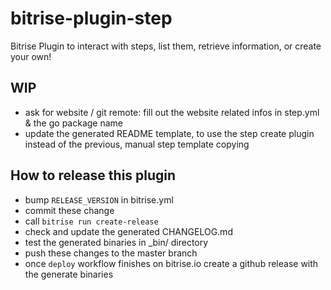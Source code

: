 # bitrise-plugin-step

Bitrise Plugin to interact with steps, list them, retrieve information, or create your own!

## WIP

- ask for website / git remote: fill out the website related infos in step.yml & the go package name
- update the generated README template, to use the step create plugin instead of the previous, manual step template copying

## How to release this plugin

- bump `RELEASE_VERSION` in bitrise.yml
- commit these change
- call `bitrise run create-release`
- check and update the generated CHANGELOG.md
- test the generated binaries in _bin/ directory
- push these changes to the master branch
- once `deploy` workflow finishes on bitrise.io create a github release with the generate binaries


